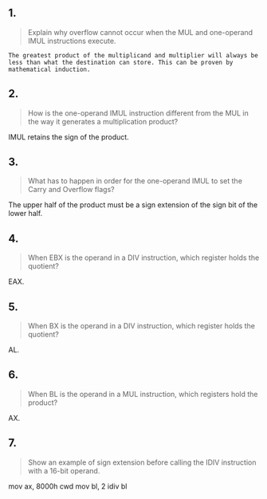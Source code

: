 ## 1.
> Explain why overflow cannot occur when the MUL and one-operand IMUL instructions execute.

``
The greatest product of the multiplicand and multiplier will always be less than what the destination can store.
This can be proven by mathematical induction.
``

## 2.
> How is the one-operand IMUL instruction different from the MUL in the way it generates a multiplication product?

IMUL retains the sign of the product.

## 3.
> What has to happen in order for the one-operand IMUL to set the Carry and Overflow flags?

The upper half of the product must be a sign extension of the sign bit of the lower half.

## 4.
> When EBX is the operand in a DIV instruction, which register holds the quotient?

EAX.

## 5. 
> When BX is the operand in a DIV instruction, which register holds the quotient?

AL.

## 6.
> When BL is the operand in a MUL instruction, which registers hold the product?

AX.

## 7.
> Show an example of sign extension before calling the IDIV instruction with a 16-bit operand.

mov ax, 8000h
cwd
mov bl, 2
idiv bl
